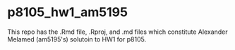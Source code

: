 # p8105_hw1_am5195


This repo has the .Rmd file, .Rproj, and .md files which constitute Alexander Melamed (am5195's) solutoin to HW1 for p8105.